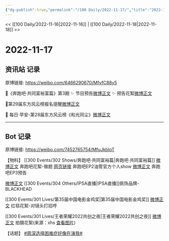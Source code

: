 ```yaml
---
{"dg-publish":true,"permalink":"/100 Daily/2022-11-17/","title":"2022-11-17","created":"2022-11-18T17:25:03.000+08:00","updated":"2023-04-11T14:46:32.000+08:00"}
---
```



<< [[100 Daily/2022-11-16\|2022-11-16]] | [[100 Daily/2022-11-18\|2022-11-18]] >>

# 2022-11-17

## 资讯站 记录

原博链接: https://weibo.com/6466290670/MfvfC88y5

🌟《奔跑吧·共同富裕富篇》第3期
✨ 节目预告[微博正文](https://m.weibo.cn/6466290670/4836824013340965)
✨ 预告花絮[微博正文](https://m.weibo.cn/6466290670/4836876470715636)

🌟第29届东方风云榜报名提醒[微博正文](https://m.weibo.cn/6466290670/4836815578334766)

🌟 每日·早安-第28届东方风云榜《和光同尘》[微博正文](https://m.weibo.cn/6466290670/4836712901515328)

---
## Bot 记录

原博链接: https://weibo.com/7452765754/MfuJkbIoT

【物料】
[[300 Events/302 Shows/奔跑吧·共同富裕篇\|奔跑吧·共同富裕篇]]
[微博正文](https://m.weibo.cn/1288369910/4836871543201503) 奔跑吧花絮-做题
[网页链接](https://weibo.cn/sinaurl?u=https%3A%2F%2Fm.youtube.com%2Fwatch%3Fv%3DqnOo9v5EOXk) 奔跑吧EP2油管官方个人show
[微博正文](https://m.weibo.cn/5242381821/4836818384061896) 奔跑吧EP3预告

[微博正文](https://m.weibo.cn/3979705074/4836755469238305) [[300 Events/304 Others/IPSA直播\|IPSA直播]]佩饰品牌-BLACKHEAD

[[300 Events/301 Lives/第35届中国电影金鸡奖\|第35届中国电影金鸡奖]]
[微博正文](https://m.weibo.cn/1635270132/4836893763578875) 红毯花絮-对镜头打招呼

[[300 Events/301 Lives/王者荣耀2022共创之夜\|王者荣耀2022共创之夜]]
[微博正文](https://m.weibo.cn/2891278372/4836910565957314) 拍摄花絮(来源：xhs [查看图片](https://wx2.sinaimg.cn/large/0088n2Pggy1h88ixedntij30tz0zzn0g.jpg))

【话题】
[#周深选择困难症好像在演我#](https://s.weibo.com/weibo?q=%23%E5%91%A8%E6%B7%B1%E9%80%89%E6%8B%A9%E5%9B%B0%E9%9A%BE%E7%97%87%E5%A5%BD%E5%83%8F%E5%9C%A8%E6%BC%94%E6%88%91%23)
